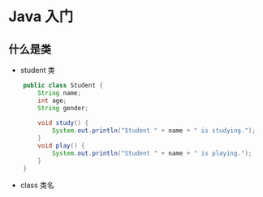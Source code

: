 # Java 入门

## 什么是类
- student 类

```java
    public class Student {
        String name;
        int age;
        String gender;
        
        void study() {
            System.out.println("Student " + name + " is studying.");
        }
        void play() {
            System.out.println("Student " + name + " is playing.");
        }
    } 
```
- class 类名

